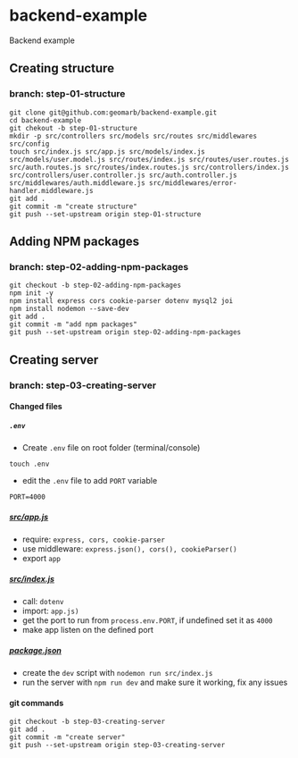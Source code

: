 # backend-example
Backend example

## Creating structure

### branch: step-01-structure

```console
git clone git@github.com:geomarb/backend-example.git
cd backend-example
git chekout -b step-01-structure
mkdir -p src/controllers src/models src/routes src/middlewares src/config
touch src/index.js src/app.js src/models/index.js src/models/user.model.js src/routes/index.js src/routes/user.routes.js src/auth.routes.js src/routes/index.routes.js src/controllers/index.js src/controllers/user.controller.js src/auth.controller.js src/middlewares/auth.middleware.js src/middlewares/error-handler.middleware.js
git add .
git commit -m "create structure"
git push --set-upstream origin step-01-structure
```

## Adding NPM packages

### branch: step-02-adding-npm-packages

```console
git checkout -b step-02-adding-npm-packages
npm init -y
npm install express cors cookie-parser dotenv mysql2 joi
npm install nodemon --save-dev
git add .
git commit -m "add npm packages"
git push --set-upstream origin step-02-adding-npm-packages
```

## Creating server

### branch: step-03-creating-server

#### Changed files

##### ` .env `
- Create ` .env ` file on root folder (terminal/console)
```console
touch .env
```
- edit the `.env` file to add `PORT` variable
```console
PORT=4000
```
##### [src/app.js](src/app.js)

- require: ` express, cors, cookie-parser `
- use middleware: ` express.json(), cors(), cookieParser() `
- export ` app `

##### [src/index.js](src/index.js)

- call: ` dotenv `
- import: ` app.js) `
- get the port to run from `process.env.PORT`, if undefined set it as `4000`
- make app listen on the defined port

##### [package.json](package.json)

- create the `dev` script with `nodemon run src/index.js`
- run the server with `npm run dev` and make sure it working, fix any issues

#### git commands

```console
git checkout -b step-03-creating-server
git add .
git commit -m "create server"
git push --set-upstream origin step-03-creating-server
```